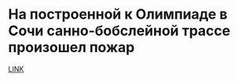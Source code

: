 # На построенной к Олимпиаде в Сочи санно-бобслейной трассе произошел пожар



[LINK](https://varlamov.ru/1674510.html)